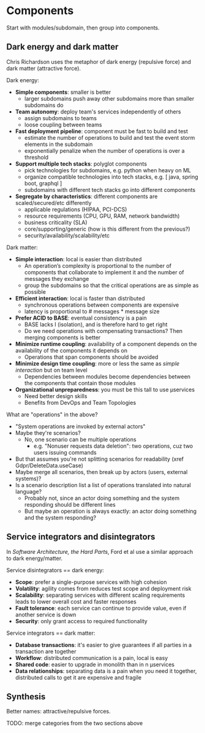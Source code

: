 # Components

Start with modules/subdomain, then group into components.

## Dark energy and dark matter

Chris Richardson uses the metaphor of dark energy (repulsive force) and dark matter (attractive force).

Dark energy:

- **Simple components**: smaller is better
  - larger subdomains push away other subdomains more than smaller subdomains do
- **Team autonomy**: deploy team's services independently of others
  - assign subdomains to teams
  - loose coupling between teams
- **Fast deployment pipeline**: component must be fast to build and test
  - estimate the number of operations to build and test the event storm elements in the subdomain
  - exponentially penalize when the number of operations is over a threshold
- **Support multiple tech stacks**: polyglot components
  - pick technologies for subdomains, e.g. python when heavy on ML
  - organize compatible technologies into tech stacks, e.g. [ java, spring boot, graphql ]
  - subdomains with different tech stacks go into different components
- **Segregate by characteristics**: different components are scaled/secured/etc differently
  - applicable regulations (HIPAA, PCI-DCS)
  - resource requirements (CPU, GPU, RAM, network bandwidth)
  - business criticality (SLA)
  - core/supporting/generic (how is this different from the previous?)
  - security/availability/scalability/etc

Dark matter:

- **Simple interaction**: local is easier than distributed
  - An operation’s complexity is proportional to the number of components that collaborate to implement it and the
    number of messages they exchange
  - group the subdomains so that the critical operations are as simple as possible
- **Efficient interaction**: local is faster than distributed
  - synchronous operations between components are expensive
  - latency is proportional to # messages * message size
- **Prefer ACID to BASE**: eventual consistency is a pain
  - BASE lacks I (isolation), and is therefore hard to get right
  - Do we need operations with compensating transactions? Then merging components is better
- **Minimize runtime coupling**: availability of a component depends on the availability of the components it depends on
  - Operations that span components should be avoided 
- **Minimize design time coupling**: more or less the same as _simple interaction_ but on team level
  - Dependencies between modules become dependencies between the components that contain those modules
- **Organizational unpreparedness**: you must be this tall to use µservices
  - Need better design skills
  - Benefits from DevOps and Team Topologies

What are "operations" in the above?

- "System operations are invoked by external actors"
- Maybe they're scenarios?
  - No, one scenario can be multiple operations
    - e.g. "Nonuser requests data deletion": two operations, cuz two users issuing commands
- But that assumes you're not splitting scenarios for readability (xref Gdpr/DeleteData.useCase)
- Maybe merge all scenarios, then break up by actors (users, external systems)? 
- Is a scenario description list a list of operations translated into natural language?
  - Probably not, since an actor doing something and the system responding should be different lines
  - But maybe an operation is always exactly: an actor doing something and the system responding?


## Service integrators and disintegrators

In _Software Architecture, the Hard Parts_, Ford et al use a similar approach to dark energy/matter.

Service disintegrators == dark energy:

- **Scope**: prefer a single-purpose services with high cohesion
- **Volatility**: agility comes from reduces test scope and deployment risk
- **Scalability**: separating services with different scaling requirements leads to lower overall cost and faster
  responses
- **Fault tolerance**: each service can continue to provide value, even if another service is down
- **Security**: only grant access to required functionality

Service integrators == dark matter:

- **Database transactions**: it's easier to give guarantees if all parties in a transaction are together
- **Workflow**: distributed communication is a pain, local is easy
- **Shared code**: easier to upgrade in monolith than in n µservices
- **Data relationships**: separating data is a pain when you need it together, distributed calls to get it are
  expensive and fragile 


## Synthesis

Better names: attractive/repulsive forces.

TODO: merge categories from the two sections above

